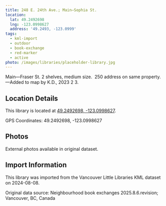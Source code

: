 ```yaml
---
title: 248 E. 24th Ave.; Main—Sophia St.
location:
  lat: 49.2492698
  lng: -123.0998627
  address: '49.2493, -123.0999'
tags:
  - kml-import
  - outdoor
  - book-exchange
  - red-marker
  - active
photo: /images/libraries/placeholder-library.jpg
---
```

Main—Fraser St.
2 shelves, medium size.  
250 address on same property.
—Added to map by K.D., 2023 2 3.  

## Location Details

This library is located at [49.2492698, -123.0998627](https://www.google.com/maps?q=49.2492698,-123.0998627).

GPS Coordinates: 49.2492698, -123.0998627

## Photos

External photos available in original dataset.

## Import Information

This library was imported from the Vancouver Little Libraries KML dataset on 2024-08-08.

Original data source: Neighbourhood book exchanges 2025.8.6.revision; Vancouver, BC, Canada
